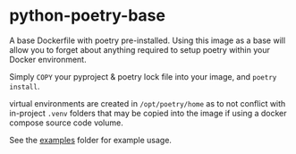 # python-poetry-base
A base Dockerfile with poetry pre-installed. Using this image as a base will allow you to forget about anything required to setup poetry within your Docker environment.

Simply `COPY` your pyproject & poetry lock file into your image, and `poetry install`.

virtual environments are created in `/opt/poetry/home` as to not conflict with in-project `.venv` folders that may be copied into the image if using a docker compose source code volume.

See the [examples](./examples/) folder for example usage.
